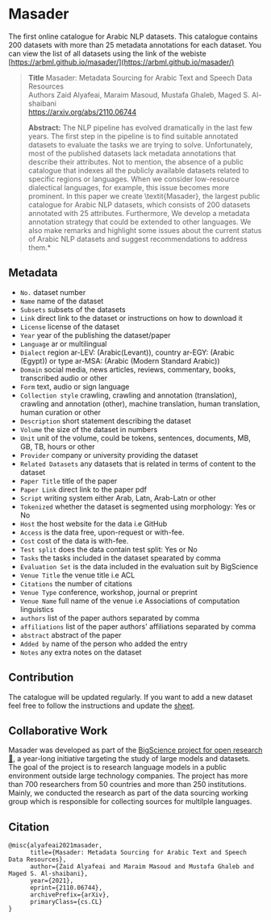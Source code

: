 # Masader 
The first online catalogue for Arabic NLP datasets. This catalogue contains 200 datasets with more than 25 metadata annotations for each dataset. You can view the list of all datasets using the link of the webiste [https://arbml.github.io/masader/](https://arbml.github.io/masader/)

> **Title** Masader: Metadata Sourcing for Arabic Text and Speech Data Resources <br>
> Authors Zaid Alyafeai, Maraim Masoud, Mustafa Ghaleb, Maged S. Al-shaibani <br>
> https://arxiv.org/abs/2110.06744
>
> **Abstract:** The NLP pipeline has evolved dramatically in the last few years. The first step in the pipeline is to find suitable annotated datasets to evaluate the tasks we are trying to solve. Unfortunately, most of the published datasets lack metadata annotations that describe their attributes. Not to mention, the absence of a public catalogue that indexes all the publicly available datasets related to specific regions or languages. When we consider low-resource dialectical languages, for example, this issue becomes more prominent. In this paper we create \textit{Masader}, the largest public catalogue for Arabic NLP datasets, which consists of 200 datasets annotated with 25 attributes. Furthermore, We develop a metadata annotation strategy that could be extended to other languages. We also make remarks and highlight some issues about the current status of Arabic NLP datasets and suggest recommendations to address them.*

## Metadata 

* `No.` dataset number
* `Name` name of the dataset 
* `Subsets` subsets of the datasets
* `Link` direct link to the dataset or instructions on how to download it 
* `License` license of the dataset 
* `Year` year of the publishing the dataset/paper
* `Language` ar or multilingual 
* `Dialect` region ar-LEV: (Arabic(Levant)), country ar-EGY: (Arabic (Egypt)) or type ar-MSA: (Arabic (Modern Standard Arabic))
* `Domain` social media, news articles, reviews, commentary, books, transcribed audio or other
* `Form` text, audio or sign language 
* `Collection style` crawling, crawling and annotation (translation), crawling and annotation (other), machine translation, human translation, human curation or other
* `Description` short statement describing the dataset
* `Volume` the size of the dataset in numbers
* `Unit` unit of the volume, could be tokens, sentences, documents, MB, GB, TB, hours or other
* `Provider` company or university providing the dataset 
* `Related Datasets` any datasets that is related in terms of content to the dataset
* `Paper Title` title of the paper 
* `Paper Link` direct link to the paper pdf 
* `Script` writing system either Arab, Latn, Arab-Latn or other
* `Tokenized` whether the dataset is segmented using morphology: Yes or No 
* `Host` the host website for the data i.e GitHub 
* `Access` is the data free, upon-request or with-fee.
* `Cost` cost of the data is with-fee. 
* `Test split` does the data contain test split: Yes or No
* `Tasks` the tasks included in the dataset spearated by comma
* `Evaluation Set` is the data included in the evaluation suit by BigScience 
* `Venue Title` the venue title i.e ACL
* `Citations` the number of citations 
* `Venue Type` conference, workshop, journal or preprint 
* `Venue Name` full name of the venue i.e Associations of computation linguistics 
* `authors` list of the paper authors separated by comma 
* `affiliations` list of the paper authors' affiliations separated by comma
* `abstract` abstract of the paper 
* `Added by` name of the person who added the entry 
* `Notes` any extra notes on the dataset
 

## Contribution 
The catalogue will be updated regularly. If you want to add a new dataset feel free to follow the instructions and update the [sheet](https://docs.google.com/spreadsheets/d/11ZBav_z0IAXlKmvoEAGRq-ZdobgP5boYtbvtK3YWVqo/edit?usp=sharing).

## Collaborative Work

Masader was developed as part of the [BigScience project for open research 🌸](https://bigscience.huggingface.co/), a year-long initiative targeting the study of large models and datasets. The goal of the project is to research language models in a public environment outside large technology companies. The project has more than 700 researchers from 50 countries and more than 250 institutions. Mainly, we conducted the research as part of the data sourcing working group which is responsible for collecting sources for multilple languages. 

## Citation 

```
@misc{alyafeai2021masader,
      title={Masader: Metadata Sourcing for Arabic Text and Speech Data Resources}, 
      author={Zaid Alyafeai and Maraim Masoud and Mustafa Ghaleb and Maged S. Al-shaibani},
      year={2021},
      eprint={2110.06744},
      archivePrefix={arXiv},
      primaryClass={cs.CL}
}
```

